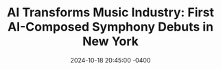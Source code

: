 ---
title: "AI Transforms Music Industry: <strong>First AI-Composed Symphony Debuts</strong> in New York"
date: 2024-10-18 20:45:00 -0400
---